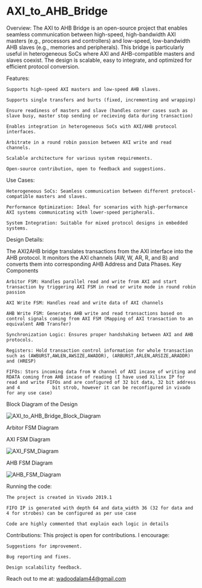 # AXI_to_AHB_Bridge
Overview:
The AXI to AHB Bridge is an open-source project that enables seamless communication between high-speed, high-bandwidth AXI masters (e.g., processors and controllers) and low-speed, low-bandwidth AHB slaves (e.g., memories and peripherals). This bridge is particularly useful in heterogeneous SoCs where AXI and AHB-compatible masters and slaves coexist.
The design is scalable, easy to integrate, and optimized for efficient protocol conversion.

Features:

    Supports high-speed AXI masters and low-speed AHB slaves.
    
    Supports single transfers and burts (fixed, incrementing and wrappinp)

    Ensure readiness of masters and slave (handles corner cases such as slave busy, master stop sending or recieving data during transaction)
    
    Enables integration in heterogeneous SoCs with AXI/AHB protocol interfaces.
    
    Arbitrate in a round robin passion between AXI write and read channels.
    
    Scalable architecture for various system requirements.
    
    Open-source contribution, open to feedback and suggestions.
    

Use Cases:

    Heterogeneous SoCs: Seamless communication between different protocol-compatible masters and slaves.
    
    Performance Optimization: Ideal for scenarios with high-performance AXI systems communicating with lower-speed peripherals.
    
    System Integration: Suitable for mixed protocol designs in embedded systems.

Design Details:

The AXI2AHB bridge translates transactions from the AXI interface into the AHB protocol. It monitors the AXI channels (AW, W, AR, R, and B) and converts them into corresponding AHB Address and Data Phases.
Key Components

    Arbitor FSM: Handles parallel read and write from AXI and start transaction by triggering AXI FSM in read or write mode in round robin passion
    
    AXI Write FSM: Handles read and write data of AXI channels
    
    AHB Write FSM: Generates AHB write and read transactions based on control signals coming from AXI FSM (Mapping of AXI transaction to an equivalent AHB Transfer)
    
    Synchronization Logic: Ensures proper handshaking between AXI and AHB protocols.
    
    Registers: Hold transaction control information for whole transaction such as (AWBURST,AWLEN,AWSIZE,AWADDR), (ARBURST,ARLEN,ARSIZE,ARADDR) and (HRESP)
    
    FIFOs: Stors incoming data from W channel of AXI incase of writing and RDATA coming from AHB incase of reading (I have used Xilinx IP for read and write FIFOs and are configured of 32 bit data, 32 bit address and 4            bit strob, however it can be reconfigured in vivado for any use case)
    
Block Diagram of the Design

![AXI_to_AHB_Bridge_Block_Diagram](https://github.com/user-attachments/assets/c0d8a7d3-0aa6-4d20-afeb-a54cee011190)

Arbitor FSM Diagram

AXI FSM Diagram

![AXI_FSM_Diagram](https://github.com/user-attachments/assets/2ba3a978-729c-46a3-b320-ebdd9ddf6e63)

AHB FSM Diagram

![AHB_FSM_Diagram](https://github.com/user-attachments/assets/9e09b06d-2f81-417f-8466-08187baf8ac0)

Running the code:

    The project is created in Vivado 2019.1

    FIFO IP is generated with depth 64 and data_width 36 (32 for data and 4 for strobes) can be configured as per use case

    Code are highly commented that explain each logic in details
    
Contributions:
This project is open for contributions. I encourage:

    Suggestions for improvement.
    
    Bug reporting and fixes.
    
    Design scalability feedback.

Reach out to me at: wadoodalam44@gmail.com
